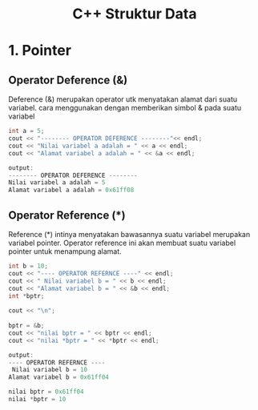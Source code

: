 <div align = "center">
  <h1> C++ Struktur Data </h1>
</div>

# 1. Pointer

## Operator Deference (&)

Deference (&) merupakan operator utk menyatakan alamat dari suatu variabel. cara menggunakan dengan memberikan simbol & pada suatu variabel
```cpp
int a = 5;
cout << "-------- OPERATOR DEFERENCE --------"<< endl;
cout << "Nilai variabel a adalah = " << a << endl;
cout << "Alamat variabel a adalah = " << &a << endl;

output:
-------- OPERATOR DEFERENCE --------
Nilai variabel a adalah = 5
Alamat variabel a adalah = 0x61ff08
```


## Operator Reference (*)
Reference (*) intinya menyatakan bawasannya suatu variabel merupakan variabel pointer. Operator	reference ini akan membuat suatu variabel pointer untuk menampung alamat.
```cpp
int b = 10;
cout << "---- OPERATOR REFERNCE ----" << endl;
cout << " Nilai variabel b = " << b << endl;
cout << "Alamat variabel b = " << &b << endl;
int *bptr;
	
cout << "\n";
	
bptr = &b;
cout << "nilai bptr = " << bptr << endl;
cout << "nilai *bptr = " << *bptr << endl;

output:
---- OPERATOR REFERNCE ----
 Nilai variabel b = 10
Alamat variabel b = 0x61ff04

nilai bptr = 0x61ff04
nilai *bptr = 10
```
